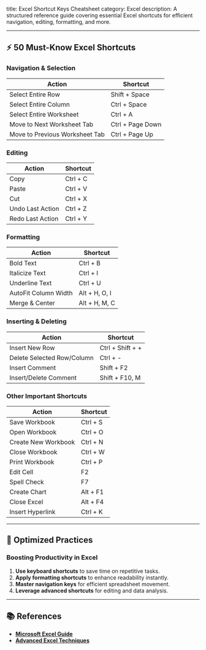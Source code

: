 title: Excel Shortcut Keys Cheatsheet
category: Excel
description: A structured reference guide covering essential Excel shortcuts for efficient navigation, editing, formatting, and more.

---

## ⚡ **50 Must-Know Excel Shortcuts**

### **Navigation & Selection**

| Action                         | Shortcut         |
| ------------------------------ | ---------------- |
| Select Entire Row              | Shift + Space    |
| Select Entire Column           | Ctrl + Space     |
| Select Entire Worksheet        | Ctrl + A         |
| Move to Next Worksheet Tab     | Ctrl + Page Down |
| Move to Previous Worksheet Tab | Ctrl + Page Up   |

### **Editing**

| Action           | Shortcut |
| ---------------- | -------- |
| Copy             | Ctrl + C |
| Paste            | Ctrl + V |
| Cut              | Ctrl + X |
| Undo Last Action | Ctrl + Z |
| Redo Last Action | Ctrl + Y |

### **Formatting**

| Action               | Shortcut      |
| -------------------- | ------------- |
| Bold Text            | Ctrl + B      |
| Italicize Text       | Ctrl + I      |
| Underline Text       | Ctrl + U      |
| AutoFit Column Width | Alt + H, O, I |
| Merge & Center       | Alt + H, M, C |

### **Inserting & Deleting**

| Action                     | Shortcut         |
| -------------------------- | ---------------- |
| Insert New Row             | Ctrl + Shift + + |
| Delete Selected Row/Column | Ctrl + -         |
| Insert Comment             | Shift + F2       |
| Insert/Delete Comment      | Shift + F10, M   |

### **Other Important Shortcuts**

| Action              | Shortcut |
| ------------------- | -------- |
| Save Workbook       | Ctrl + S |
| Open Workbook       | Ctrl + O |
| Create New Workbook | Ctrl + N |
| Close Workbook      | Ctrl + W |
| Print Workbook      | Ctrl + P |
| Edit Cell           | F2       |
| Spell Check         | F7       |
| Create Chart        | Alt + F1 |
| Close Excel         | Alt + F4 |
| Insert Hyperlink    | Ctrl + K |

---

## 🔄 **Optimized Practices**

### **Boosting Productivity in Excel**

1. **Use keyboard shortcuts** to save time on repetitive tasks.
2. **Apply formatting shortcuts** to enhance readability instantly.
3. **Master navigation keys** for efficient spreadsheet movement.
4. **Leverage advanced shortcuts** for editing and data analysis.

---

## 📚 **References**

- **[Microsoft Excel Guide](https://support.microsoft.com/en-us/excel)**
- **[Advanced Excel Techniques](https://www.office.com/excel-tips/)**
